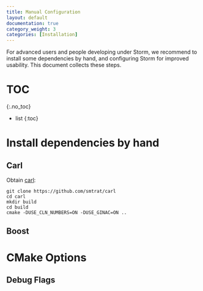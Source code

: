 ```yaml
---
title: Manual Configuration
layout: default
documentation: true
category_weight: 3
categories: [Installation]
---
```


For advanced users and people developing under Storm, we recommend to install some dependencies by hand, and configuring Storm for improved usability.
This document collects these steps.

# TOC
 {:.no_toc}
- list
{:toc}

# Install dependencies by hand

## Carl

Obtain [carl](https://github.com/smtrat/carl):

```shell
git clone https://github.com/smtrat/carl
cd carl
mkdir build
cd build
cmake -DUSE_CLN_NUMBERS=ON -DUSE_GINAC=ON ..
```


## Boost

# CMake Options

## Debug Flags

